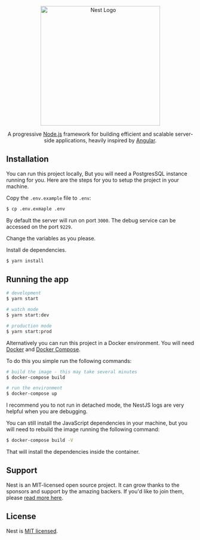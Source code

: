 

<p align="center">
  <a href="http://nestjs.com/" target="blank"><img src="https://nestjs.com/img/logo_text.svg" width="320" alt="Nest Logo" /></a>
</p>

  <p align="center">A progressive <a href="http://nodejs.org" target="blank">Node.js</a> framework for building efficient and scalable server-side applications, heavily inspired by <a href="https://angular.io" target="blank">Angular</a>.</p>
    <p align="center">

## Installation

You can run this project locally, But you will need a PostgresSQL instance running for you. Here are the steps for you to setup the project in your machine.

Copy the `.env.example` file to `.env`:

```bash
$ cp .env.exmaple .env
```

By default the server will run on port `3000`. The debug service can be accessed on the port `9229`.

Change the variables as you please.

Install de dependencies.

```bash
$ yarn install
```

## Running the app

```bash
# development
$ yarn start

# watch mode
$ yarn start:dev

# production mode
$ yarn start:prod
```

Alternatively you can run this project in a Docker environment. You will need [Docker](https://docs.docker.com/get-docker/) and [Docker Compose](https://docs.docker.com/compose/install/).

To do this you simple run the following commands:

```bash
# build the image - this may take several minutes
$ docker-compose build

# run the environment
$ docker-compose up
```

I recommend you to not run in detached mode, the NestJS logs are very helpful when you are debugging.

You can still install the JavaScript dependencies in your machine, but you will need to rebuild the image running the following command:

```bash
$ docker-compose build -V
```

That will install the dependencies inside the container.

## Support

Nest is an MIT-licensed open source project. It can grow thanks to the sponsors and support by the amazing backers. If you'd like to join them, please [read more here](https://docs.nestjs.com/support).

## License

Nest is [MIT licensed](LICENSE).
